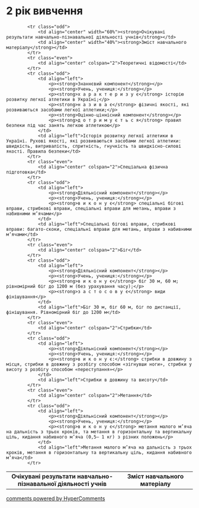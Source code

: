 <div id="hypercomments_widget" class="js-hypercomments-widget invisible"></div>

2 рік вивчення
=============================

<table>
  <body>
    <tr>
<td align="center" width="60%"><strong>Очікувані результати навчально-пізнавальної діяльності учнів</strong></td>
<td align="center" width="40%"><strong>Зміст навчального матеріалу</strong></td>
    </tr>

            <tr class="odd">
                <td align="center" width="60%"><strong>Очікувані результати навчально-пізнавальної діяльності учнів</strong></td>
                <td align="center" width="40%"><strong>Зміст навчального матеріалу</strong></td>
            </tr>
            <tr class="even">
                <td align="center" colspan="2">Теоретичні відомості</td>
            </tr>
            <tr class="odd">
                <td align="left">
                    <p><strong>Знаннєвий компонент</strong></p>
                    <p><strong>Учень, учениця:</strong></p>
                    <p><strong>х а р а к т е р и з у є</strong> історію розвитку легкої атлетики в Україні;</p>
                    <p><strong>н а з и в а є</strong> фізичні якості, які розвиваються засобами легкої атлетики;</p>
                    <p><strong>Оцінно-ціннісний компонент</strong></p>
                    <p><strong>д о т р и м у є т ь с я</strong> правил безпеки під час занять легкою атлетикою</p>
                </td>
                <td align="left">Історія розвитку легкої атлетики в Україні. Рухові якості, які розвиваються засобами легкої атлетики: швидкість, витривалість, спритність, гнучкість та швидкісно-силові якості. Правила безпеки</td>
            </tr>
            <tr class="even">
                <td align="center" colspan="2">Спеціальна фізична підготовка</td>
            </tr>
            <tr class="odd">
                <td align="left">
                    <p><strong>Діяльнісний компонент</strong></p>
                    <p><strong>Учень, учениця:</strong></p>
                    <p><strong>в и к о н у є</strong> спеціальні бігові вправи, стрибкові вправи, спеціальні вправи для метань, вправи з набивними м’ячами</p>
                </td>
                <td align="left">Спеціальні бігові вправи, стрибкові вправи: багато-скоки, спеціальні вправи для метань, вправи з набивними м’ячами</td>
            </tr>
            <tr class="even">
                <td align="center" colspan="2">Біг</td>
            </tr>
            <tr class="odd">
                <td align="left">
                    <p><strong>Діяльнісний компонент</strong></p>
                    <p><strong>Учень, учениця:</strong></p>
                    <p><strong>в и к о н у є</strong> біг 30 м, 60 м; рівномірний біг до 1200 м (без урахування часу);</p>
                    <p><strong>з а с т о с о в у є</strong> види фінішування</p>
                </td>
                <td align="left">Біг 30 м, біг 60 м, біг по дистанції, фінішування. Рівномірний біг до 1200 м</td>
            </tr>
            <tr class="even">
                <td align="center" colspan="2">Стрибки</td>
            </tr>
            <tr class="odd">
                <td align="left">
                    <p><strong>Діяльнісний компонент</strong></p>
                    <p><strong>Учень, учениця:</strong></p>
                    <p><strong>в и к о н у є:</strong> стрибки в довжину з місця, стрибки в довжину з розбігу способом «зігнувши ноги», стрибки у висоту з розбігу способом «переступання»</p>
                </td>
                <td align="left">Стрибки в довжину та висоту</td>
            </tr>
            <tr class="even">
                <td align="center" colspan="2">Метання</td>
            </tr>
            <tr class="odd">
                <td align="left">
                    <p><strong>Діяльнісний компонент</strong></p>
                    <p><strong>Учень, учениця:</strong></p>
                    <p><strong>в и к о н у є</strong> метання малого м’яча на дальність з трьох кроків, та метання в горизонтальну та вертикальну ціль, кидання набивного м’яча (0,5– 1 кг) з різних положень</p>
                </td>
                <td align="left">Метання малого м’яча на дальність з трьох кроків, метання в горизонтальну та вертикальну ціль, кидання набивного м’яча</td>
            </tr>
  </body>
</table>

<div class="js-hypercomments-container">
    <a href="http://hypercomments.com" class="hc-link" title="comments widget">comments powered by HyperComments</a>
</div>